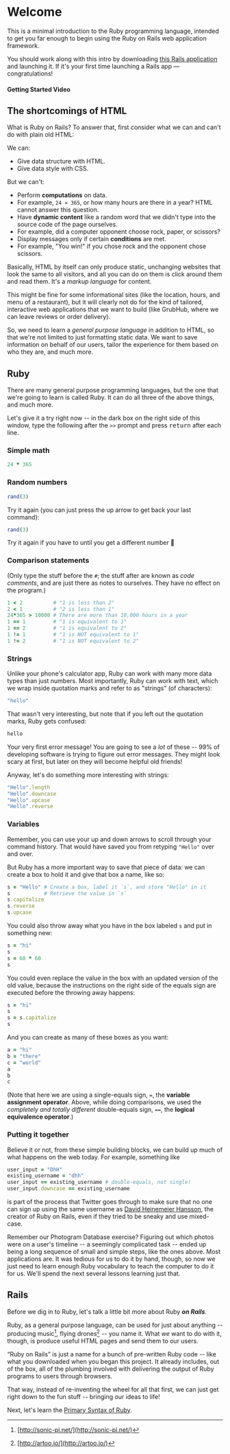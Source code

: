 # Welcome

This is a minimal introduction to the Ruby programming language, intended to get you far enough to begin using the Ruby on Rails web application framework.

You should work along with this intro by downloading [this Rails application](https://github.com/firstdraft/ruby_intro) and launching it. If it's your first time launching a Rails app — congratulations!

#### Getting Started Video

## The shortcomings of HTML

What is Ruby on Rails? To answer that, first consider what we can and can't do with plain old HTML:

We can:

 - Give data structure with HTML.
 - Give data style with CSS.

But we can't:

 - Perform **computations** on data.
  - For example, `24 × 365`, or how many hours are there in a year? HTML cannot answer this question.
 - Have **dynamic content** like a random word that we didn't type into the source code of the page ourselves.
  - For example, did a computer opponent choose rock, paper, or scissors?
 - Display messages only if certain **conditions** are met.
  - For example, "You win!" if you chose rock and the opponent chose scissors.

Basically, HTML by itself can only produce static, unchanging websites that look the same to all visitors, and all you can do on them is click around them and read them. It's a *markup language* for content.

This might be fine for some informational sites (like the location, hours, and menu of a restaurant), but it will clearly not do for the kind of tailored, interactive web applications that we want to build (like GrubHub, where we can leave reviews or order delivery).

So, we need to learn a *general purpose language* in addition to HTML, so that we're not limited to just formatting static data. We want to save information on behalf of our users, tailor the experience for them based on who they are, and much more.

## Ruby

There are many general purpose programming languages, but the one that we're going to learn is called Ruby. It can do all three of the above things, and much more.

Let's give it a try right now -- in the dark box on the right side of this window, type the following after the `>>` prompt and press <kbd>return</kbd> after each line.

### Simple math

```ruby
24 * 365
```

### Random numbers

```ruby
rand(3)
```

Try it again  (you can just press the up arrow to get back your last command):

```ruby
rand(3)
```

Try it again if you have to until you get a different number 🎲

### Comparison statements

(Only type the stuff before the `#`; the stuff after are known as *code comments*, and are just there as notes to ourselves. They have no effect on the program.)

```ruby
1 < 2          # "1 is less than 2"
2 < 1          # "2 is less than 1"
24*365 > 10000 # There are more than 10,000 hours in a year
1 == 1         # "1 is equivalent to 1"
1 == 2         # "1 is equivalent to 2"
1 != 1         # "1 is NOT equivalent to 1"
1 != 2         # "1 is NOT equivalent to 2"
```

### Strings

Unlike your phone's calculator app, Ruby can work with many more data types than just numbers. Most importantly, Ruby can work with text, which we wrap inside quotation marks and refer to as "strings" (of characters):

```ruby
"hello"
```

That wasn't very interesting, but note that if you left out the quotation marks, Ruby gets confused:

```ruby
hello
```

Your very first error message! You are going to see a *lot* of these -- 99% of developing software is trying to figure out error messages. They might look scary at first, but later on they will become helpful old friends!

Anyway, let's do something more interesting with strings:

```ruby
"Hello".length
"Hello".downcase
"Hello".upcase
"Hello".reverse
```

### Variables

Remember, you can use your up and down arrows to scroll through your command history. That would have saved you from retyping `"Hello"` over and over.

But Ruby has a more important way to save that piece of data: we can create a box to hold it and give that box a name, like so:

```ruby
s = "Hello" # Create a box, label it `s`, and store "Hello" in it
s           # Retrieve the value in `s`
s.capitalize
s.reverse
s.upcase
```

You could also throw away what you have in the box labeled `s` and put in something new:

```ruby
s = "hi"
s
s = 60 * 60
s
```

You could even replace the value in the box with an updated version of the old value, because the instructions on the right side of the equals sign are executed before the throwing away happens:

```ruby
s = "hi"
s
s = s.capitalize
s
```

And you can create as many of these boxes as you want:

```ruby
a = "hi"
b = "there"
c = "world"
a
b
c
```

(Note that here we are using a single-equals sign, `=`, the **variable assignment operator**. Above, while doing comparisons, we used the *completely and totally different* double-equals sign, `==`, the **logical equivalence operator**.)

### Putting it together

Believe it or not, from these simple building blocks, we can build up much of what happens on the web today. For example, something like

```ruby
user_input = "DhH"
existing_username = "dhh"
user_input == existing_username # double-equals, not single!
user_input.downcase == existing_username
```

is part of the process that Twitter goes through to make sure that no one can sign up using the same username as [David Heinemeier Hansson](https://twitter.com/dhh), the creator of Ruby on Rails, even if they tried to be sneaky and use mixed-case.

Remember our Photogram Database exercise? Figuring out which photos were on a user's timeline -- a seemingly complicated task -- ended up being a long sequence of small and simple steps, like the ones above. Most applications are. It was tedious for us to do it by hand, though, so now we just need to learn enough Ruby vocabulary to teach the computer to do it for us. We'll spend the next several lessons learning just that.

## Rails

Before we dig in to Ruby, let's talk a little bit more about Ruby ***on Rails***.

Ruby, as a general purpose language, can be used for just about anything -- producing music[^1], flying drones[^2] -- you name it. What *we* want to do with it, though, is produce useful HTML pages and send them to our users.

“Ruby on Rails” is just a name for a bunch of pre-written Ruby code -- like what you downloaded when you began this project. It already includes, out of the box, all of the plumbing involved with delivering the output of Ruby programs to users through browsers.

That way, instead of re-inventing the wheel for all that first, we can just get right down to the fun stuff -- bringing our ideas to life!

Next, let's learn the [Primary Syntax of Ruby](primary-syntax.md).

[^1]: [http://sonic-pi.net/](http://sonic-pi.net/)

[^2]: [http://artoo.io/](http://artoo.io/)
